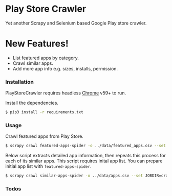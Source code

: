# Play Store Crawler

Yet another Scrapy and Selenium based Google Play store crawler.

# New Features!
  - List featured apps by category.
  - Crawl similar apps.
  - Add more app info e.g. sizes, installs, permission.

### Installation

PlayStoreCrawler requires headless [Chrome](https://www.google.com/chrome/) v59+ to run.

Install the dependencies.

```sh
$ pip3 install -r requirements.txt
```

### Usage

Crawl featured apps from Play Store.

```sh
$ scrapy crawl featured-apps-spider -o ../data/featured_apps.csv --set JOBDIR=crawl
```

Below script extracts detailed app information, then repeats this process for each of its similar apps. This script requires inital app list. You can prepare initial app list with ```featured-apps-spider```.

```sh
$ scrapy crawl similar-apps-spider -o ../data/apps.csv --set JOBDIR=crawl_similar
```

### Todos
    





